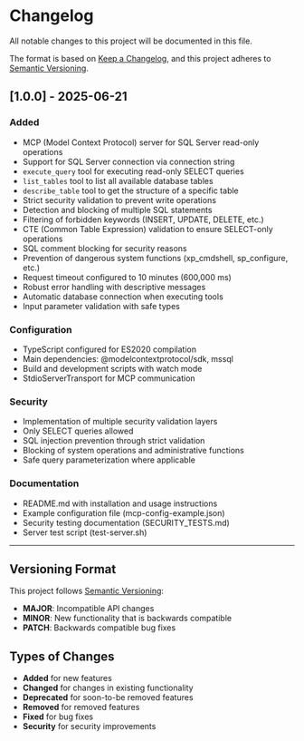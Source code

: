 # Changelog

All notable changes to this project will be documented in this file.

The format is based on [Keep a Changelog](https://keepachangelog.com/en/1.0.0/),
and this project adheres to [Semantic Versioning](https://semver.org/).

## [1.0.0] - 2025-06-21

### Added
- MCP (Model Context Protocol) server for SQL Server read-only operations
- Support for SQL Server connection via connection string
- `execute_query` tool for executing read-only SELECT queries
- `list_tables` tool to list all available database tables
- `describe_table` tool to get the structure of a specific table
- Strict security validation to prevent write operations
- Detection and blocking of multiple SQL statements
- Filtering of forbidden keywords (INSERT, UPDATE, DELETE, etc.)
- CTE (Common Table Expression) validation to ensure SELECT-only operations
- SQL comment blocking for security reasons
- Prevention of dangerous system functions (xp_cmdshell, sp_configure, etc.)
- Request timeout configured to 10 minutes (600,000 ms)
- Robust error handling with descriptive messages
- Automatic database connection when executing tools
- Input parameter validation with safe types

### Configuration
- TypeScript configured for ES2020 compilation
- Main dependencies: @modelcontextprotocol/sdk, mssql
- Build and development scripts with watch mode
- StdioServerTransport for MCP communication

### Security
- Implementation of multiple security validation layers
- Only SELECT queries allowed
- SQL injection prevention through strict validation
- Blocking of system operations and administrative functions
- Safe query parameterization where applicable

### Documentation
- README.md with installation and usage instructions
- Example configuration file (mcp-config-example.json)
- Security testing documentation (SECURITY_TESTS.md)
- Server test script (test-server.sh)

---

## Versioning Format

This project follows [Semantic Versioning](https://semver.org/):

- **MAJOR**: Incompatible API changes
- **MINOR**: New functionality that is backwards compatible  
- **PATCH**: Backwards compatible bug fixes

## Types of Changes

- **Added** for new features
- **Changed** for changes in existing functionality
- **Deprecated** for soon-to-be removed features
- **Removed** for removed features
- **Fixed** for bug fixes
- **Security** for security improvements
